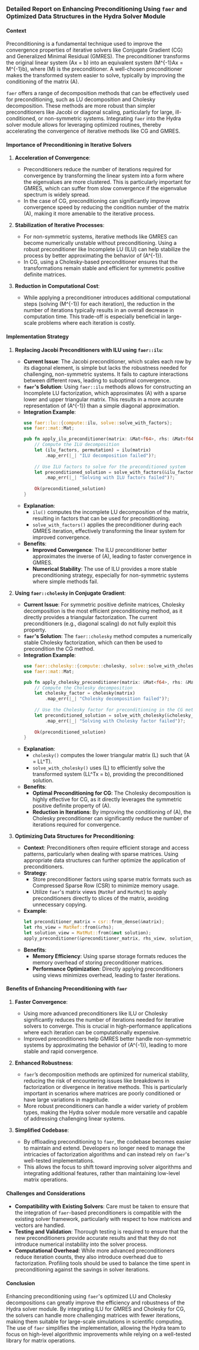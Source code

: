 ### Detailed Report on Enhancing Preconditioning Using `faer` and Optimized Data Structures in the Hydra Solver Module

#### Context

Preconditioning is a fundamental technique used to improve the convergence properties of iterative solvers like Conjugate Gradient (CG) and Generalized Minimal Residual (GMRES). The preconditioner transforms the original linear system \(Ax = b\) into an equivalent system \(M^{-1}Ax = M^{-1}b\), where \(M\) is the preconditioner. A well-chosen preconditioner makes the transformed system easier to solve, typically by improving the conditioning of the matrix \(A\).

`faer` offers a range of decomposition methods that can be effectively used for preconditioning, such as LU decomposition and Cholesky decomposition. These methods are more robust than simpler preconditioners like Jacobi or diagonal scaling, particularly for large, ill-conditioned, or non-symmetric systems. Integrating `faer` into the Hydra solver module allows for leveraging optimized routines, thereby accelerating the convergence of iterative methods like CG and GMRES.

#### Importance of Preconditioning in Iterative Solvers

1. **Acceleration of Convergence**:
   - Preconditioners reduce the number of iterations required for convergence by transforming the linear system into a form where the eigenvalues are more clustered. This is particularly important for GMRES, which can suffer from slow convergence if the eigenvalue spectrum is widely spread.
   - In the case of CG, preconditioning can significantly improve convergence speed by reducing the condition number of the matrix \(A\), making it more amenable to the iterative process.

2. **Stabilization of Iterative Processes**:
   - For non-symmetric systems, iterative methods like GMRES can become numerically unstable without preconditioning. Using a robust preconditioner like Incomplete LU (ILU) can help stabilize the process by better approximating the behavior of \(A^{-1}\).
   - In CG, using a Cholesky-based preconditioner ensures that the transformations remain stable and efficient for symmetric positive definite matrices.

3. **Reduction in Computational Cost**:
   - While applying a preconditioner introduces additional computational steps (solving \(M^{-1}\) for each iteration), the reduction in the number of iterations typically results in an overall decrease in computation time. This trade-off is especially beneficial in large-scale problems where each iteration is costly.

#### Implementation Strategy

1. **Replacing Jacobi Preconditioners with ILU using `faer::ilu`**:
   - **Current Issue**: The Jacobi preconditioner, which scales each row by its diagonal element, is simple but lacks the robustness needed for challenging, non-symmetric systems. It fails to capture interactions between different rows, leading to suboptimal convergence.
   - **`faer`'s Solution**: Using `faer::ilu` methods allows for constructing an Incomplete LU factorization, which approximates \(A\) with a sparse lower and upper triangular matrix. This results in a more accurate representation of \(A^{-1}\) than a simple diagonal approximation.
   - **Integration Example**:
     ```rust
     use faer::lu::{compute::ilu, solve::solve_with_factors};
     use faer::mat::Mat;

     pub fn apply_ilu_preconditioner(matrix: &Mat<f64>, rhs: &Mat<f64>) -> Result<Mat<f64>, &'static str> {
         // Compute the ILU decomposition
         let (ilu_factors, permutation) = ilu(matrix)
             .map_err(|_| "ILU decomposition failed")?;
         
         // Use ILU factors to solve for the preconditioned system
         let preconditioned_solution = solve_with_factors(&ilu_factors, &permutation, rhs)
             .map_err(|_| "Solving with ILU factors failed")?;
         
         Ok(preconditioned_solution)
     }
     ```
   - **Explanation**:
     - `ilu()` computes the incomplete LU decomposition of the matrix, resulting in factors that can be used for preconditioning.
     - `solve_with_factors()` applies the preconditioner during each GMRES iteration, effectively transforming the linear system for improved convergence.
   - **Benefits**:
     - **Improved Convergence**: The ILU preconditioner better approximates the inverse of \(A\), leading to faster convergence in GMRES.
     - **Numerical Stability**: The use of ILU provides a more stable preconditioning strategy, especially for non-symmetric systems where simple methods fail.

2. **Using `faer::cholesky` in Conjugate Gradient**:
   - **Current Issue**: For symmetric positive definite matrices, Cholesky decomposition is the most efficient preconditioning method, as it directly provides a triangular factorization. The current preconditioners (e.g., diagonal scaling) do not fully exploit this property.
   - **`faer`'s Solution**: The `faer::cholesky` method computes a numerically stable Cholesky factorization, which can then be used to precondition the CG method.
   - **Integration Example**:
     ```rust
     use faer::cholesky::{compute::cholesky, solve::solve_with_cholesky};
     use faer::mat::Mat;

     pub fn apply_cholesky_preconditioner(matrix: &Mat<f64>, rhs: &Mat<f64>) -> Result<Mat<f64>, &'static str> {
         // Compute the Cholesky decomposition
         let cholesky_factor = cholesky(matrix)
             .map_err(|_| "Cholesky decomposition failed")?;
         
         // Use the Cholesky factor for preconditioning in the CG method
         let preconditioned_solution = solve_with_cholesky(&cholesky_factor, rhs)
             .map_err(|_| "Solving with Cholesky factor failed")?;
         
         Ok(preconditioned_solution)
     }
     ```
   - **Explanation**:
     - `cholesky()` computes the lower triangular matrix \(L\) such that \(A = LL^T\).
     - `solve_with_cholesky()` uses \(L\) to efficiently solve the transformed system \(LL^Tx = b\), providing the preconditioned solution.
   - **Benefits**:
     - **Optimal Preconditioning for CG**: The Cholesky decomposition is highly effective for CG, as it directly leverages the symmetric positive definite property of \(A\).
     - **Reduction in Iterations**: By improving the conditioning of \(A\), the Cholesky preconditioner can significantly reduce the number of iterations required for convergence.

3. **Optimizing Data Structures for Preconditioning**:
   - **Context**: Preconditioners often require efficient storage and access patterns, particularly when dealing with sparse matrices. Using appropriate data structures can further optimize the application of preconditioners.
   - **Strategy**:
     - Store preconditioner factors using sparse matrix formats such as Compressed Sparse Row (CSR) to minimize memory usage.
     - Utilize `faer`'s matrix views (`MatRef` and `MatMut`) to apply preconditioners directly to slices of the matrix, avoiding unnecessary copying.
   - **Example**:
     ```rust
     let preconditioner_matrix = csr::from_dense(&matrix);
     let rhs_view = MatRef::from(&rhs);
     let solution_view = MatMut::from(&mut solution);
     apply_preconditioner(&preconditioner_matrix, rhs_view, solution_view);
     ```
   - **Benefits**:
     - **Memory Efficiency**: Using sparse storage formats reduces the memory overhead of storing preconditioner matrices.
     - **Performance Optimization**: Directly applying preconditioners using views minimizes overhead, leading to faster iterations.

#### Benefits of Enhancing Preconditioning with `faer`

1. **Faster Convergence**:
   - Using more advanced preconditioners like ILU or Cholesky significantly reduces the number of iterations needed for iterative solvers to converge. This is crucial in high-performance applications where each iteration can be computationally expensive.
   - Improved preconditioners help GMRES better handle non-symmetric systems by approximating the behavior of \(A^{-1}\), leading to more stable and rapid convergence.

2. **Enhanced Robustness**:
   - `faer`’s decomposition methods are optimized for numerical stability, reducing the risk of encountering issues like breakdowns in factorization or divergence in iterative methods. This is particularly important in scenarios where matrices are poorly conditioned or have large variations in magnitude.
   - More robust preconditioners can handle a wider variety of problem types, making the Hydra solver module more versatile and capable of addressing challenging linear systems.

3. **Simplified Codebase**:
   - By offloading preconditioning to `faer`, the codebase becomes easier to maintain and extend. Developers no longer need to manage the intricacies of factorization algorithms and can instead rely on `faer`'s well-tested implementations.
   - This allows the focus to shift toward improving solver algorithms and integrating additional features, rather than maintaining low-level matrix operations.

#### Challenges and Considerations

- **Compatibility with Existing Solvers**: Care must be taken to ensure that the integration of `faer`-based preconditioners is compatible with the existing solver framework, particularly with respect to how matrices and vectors are handled.
- **Testing and Validation**: Thorough testing is required to ensure that the new preconditioners provide accurate results and that they do not introduce numerical instability into the solver process.
- **Computational Overhead**: While more advanced preconditioners reduce iteration counts, they also introduce overhead due to factorization. Profiling tools should be used to balance the time spent in preconditioning against the savings in solver iterations.

#### Conclusion

Enhancing preconditioning using `faer`'s optimized LU and Cholesky decompositions can greatly improve the efficiency and robustness of the Hydra solver module. By integrating ILU for GMRES and Cholesky for CG, the solvers can handle more challenging matrices with fewer iterations, making them suitable for large-scale simulations in scientific computing. The use of `faer` simplifies the implementation, allowing the Hydra team to focus on high-level algorithmic improvements while relying on a well-tested library for matrix operations.